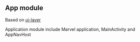 ## App module

Based on [ui-layer](https://developer.android.com/topic/architecture/ui-layer)

Application module include Marvel application, MainActivity and AppNavHost